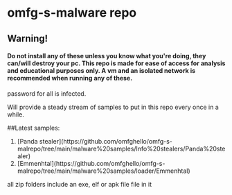 # omfg-s-malware repo

## Warning!

#### Do not install any of these unless you know what you're doing, they can/will destroy your pc. This repo is made for ease of access for analysis and educational purposes only. A vm and an isolated network is recommended when running any of these.


password for all is infected.

Will provide a steady stream of samples to put in this repo every once in a while. 

##Latest samples:

<ol>
  <li>[Panda stealer](https://github.com/omfghello/omfg-s-malrepo/tree/main/malware%20samples/Info%20stealers/Panda%20stealer)</li>
  <li>[Emmenhtal](https://github.com/omfghello/omfg-s-malrepo/tree/main/malware%20samples/loader/Emmenhtal)</li>
</ol>

all zip folders include an exe, elf or apk file file in it
